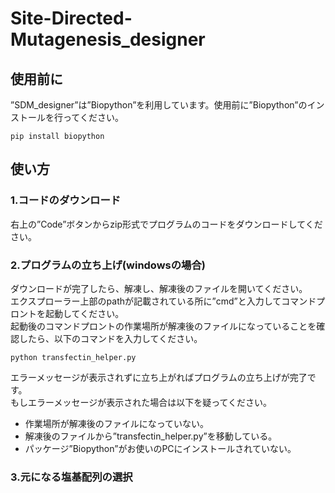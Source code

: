 # Site-Directed-Mutagenesis_designer
## 使用前に
”SDM_designer”は”Biopython”を利用しています。使用前に”Biopython”のインストールを行ってください。
```
pip install biopython
```

## 使い方
### 1.コードのダウンロード
右上の”Code”ボタンからzip形式でプログラムのコードをダウンロードしてください。
### 2.プログラムの立ち上げ(windowsの場合)
ダウンロードが完了したら、解凍し、解凍後のファイルを開いてください。<br>
エクスプローラー上部のpathが記載されている所に”cmd”と入力してコマンドプロントを起動してください。<br>
起動後のコマンドプロントの作業場所が解凍後のファイルになっていることを確認したら、以下のコマンドを入力してください。<br>
```
python transfectin_helper.py
```
エラーメッセージが表示されずに立ち上がればプログラムの立ち上げが完了です。<br>
もしエラーメッセージが表示された場合は以下を疑ってください。
- 作業場所が解凍後のファイルになっていない。
- 解凍後のファイルから”transfectin_helper.py”を移動している。
- パッケージ”Biopython”がお使いのPCにインストールされていない。
### 3.元になる塩基配列の選択
